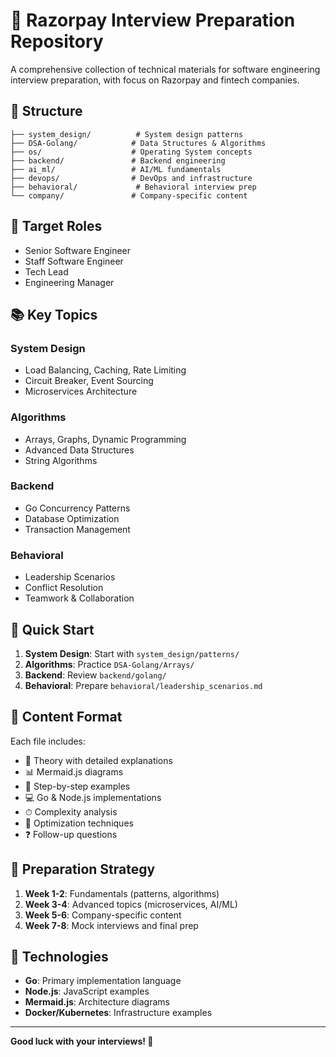# 🚀 Razorpay Interview Preparation Repository

A comprehensive collection of technical materials for software engineering interview preparation, with focus on Razorpay and fintech companies.

## 📁 Structure

```
├── system_design/          # System design patterns
├── DSA-Golang/            # Data Structures & Algorithms
├── os/                    # Operating System concepts
├── backend/               # Backend engineering
├── ai_ml/                 # AI/ML fundamentals
├── devops/                # DevOps and infrastructure
├── behavioral/             # Behavioral interview prep
└── company/               # Company-specific content
```

## 🎯 Target Roles

- Senior Software Engineer
- Staff Software Engineer
- Tech Lead
- Engineering Manager

## 📚 Key Topics

### System Design

- Load Balancing, Caching, Rate Limiting
- Circuit Breaker, Event Sourcing
- Microservices Architecture

### Algorithms

- Arrays, Graphs, Dynamic Programming
- Advanced Data Structures
- String Algorithms

### Backend

- Go Concurrency Patterns
- Database Optimization
- Transaction Management

### Behavioral

- Leadership Scenarios
- Conflict Resolution
- Teamwork & Collaboration

## 🚀 Quick Start

1. **System Design**: Start with `system_design/patterns/`
2. **Algorithms**: Practice `DSA-Golang/Arrays/`
3. **Backend**: Review `backend/golang/`
4. **Behavioral**: Prepare `behavioral/leadership_scenarios.md`

## 📖 Content Format

Each file includes:

- 📘 Theory with detailed explanations
- 📊 Mermaid.js diagrams
- 🧩 Step-by-step examples
- 💻 Go & Node.js implementations
- ⏱ Complexity analysis
- 🚀 Optimization techniques
- ❓ Follow-up questions

## 🎯 Preparation Strategy

1. **Week 1-2**: Fundamentals (patterns, algorithms)
2. **Week 3-4**: Advanced topics (microservices, AI/ML)
3. **Week 5-6**: Company-specific content
4. **Week 7-8**: Mock interviews and final prep

## 🔧 Technologies

- **Go**: Primary implementation language
- **Node.js**: JavaScript examples
- **Mermaid.js**: Architecture diagrams
- **Docker/Kubernetes**: Infrastructure examples

---

**Good luck with your interviews! 🚀**
